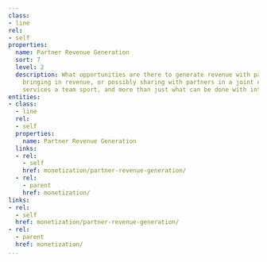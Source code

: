 ```yaml
---
class:
- line
rel:
- self
properties:
  name: Partner Revenue Generation
  sort: 7
  level: 2
  description: What opportunities are there to generate revenue with partners, either
    bringing in revenue, or possibly sharing with partners in a joint effort? Making
    services a team sport, and more than just what can be done with internal resources.
entities:
- class:
  - line
  rel:
  - self
  properties:
    name: Partner Revenue Generation
  links:
  - rel:
    - self
    href: monetization/partner-revenue-generation/
  - rel:
    - parent
    href: monetization/
links:
- rel:
  - self
  href: monetization/partner-revenue-generation/
- rel:
  - parent
  href: monetization/
...
```

